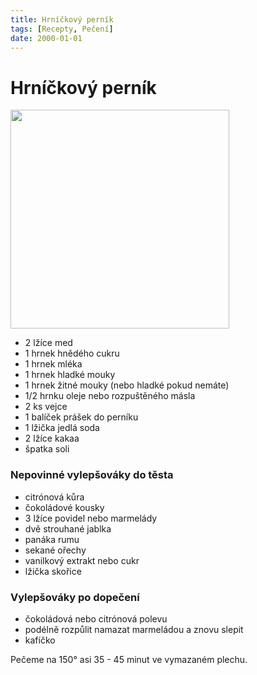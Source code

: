 ```yaml
---
title: Hrníčkový perník
tags: [Recepty, Pečení]
date: 2000-01-01
---
```


# Hrníčkový perník

<img src="/Pečení/Hrníčkový perník.jpg" width="350" class="img-fluid ml-2 rounded float-right">

* 2 lžíce med
* 1 hrnek hnědého cukru
* 1 hrnek mléka
* 1 hrnek hladké mouky
* 1 hrnek žitné mouky (nebo hladké pokud nemáte)
* 1/2 hrnku oleje nebo rozpuštěného másla
* 2 ks vejce
* 1 balíček prášek do perníku
* 1 lžička jedlá soda
* 2 lžíce kakaa
* špatka soli

### Nepovinné vylepšováky do těsta

* citrónová kůra
* čokoládové kousky
* 3 lžíce povidel nebo marmelády
* dvě strouhané jablka
* panáka rumu
* sekané ořechy
* vanilkový extrakt nebo cukr
* lžička skořice

### Vylepšováky po dopečení

* čokoládová nebo citrónová polevu
* podélně rozpůlit namazat marmeládou a znovu slepit
* kafíčko

Pečeme na 150° asi 35 - 45 minut ve vymazaném plechu.
